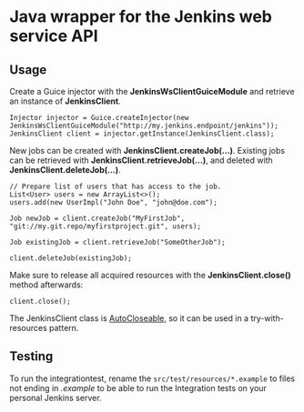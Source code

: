# Java wrapper for the Jenkins web service API

## Usage

Create a Guice injector with the **JenkinsWsClientGuiceModule** and retrieve an instance of **JenkinsClient**.

	Injector injector = Guice.createInjector(new JenkinsWsClientGuiceModule("http://my.jenkins.endpoint/jenkins"));
	JenkinsClient client = injector.getInstance(JenkinsClient.class);

New jobs can be created with **JenkinsClient.createJob(...)**. Existing jobs can be retrieved with **JenkinsClient.retrieveJob(...)**, and deleted with **JenkinsClient.deleteJob(...)**.

	// Prepare list of users that has access to the job.
	List<User> users = new ArrayList<>();
	users.add(new UserImpl("John Doe", "john@doe.com");

	Job newJob = client.createJob("MyFirstJob", "git://my.git.repo/myfirstproject.git", users);

	Job existingJob = client.retrieveJob("SomeOtherJob");

	client.deleteJob(existingJob);


Make sure to release all acquired resources with the **JenkinsClient.close()** method afterwards:

	client.close();

The JenkinsClient class is [AutoCloseable](http://docs.oracle.com/javase/7/docs/api/java/lang/AutoCloseable.html), so it can be used in a try-with-resources pattern.

## Testing
To run the integrationtest, rename the `src/test/resources/*.example` to files not ending in *.example* to be able to run the Integration tests on your personal Jenkins server.

